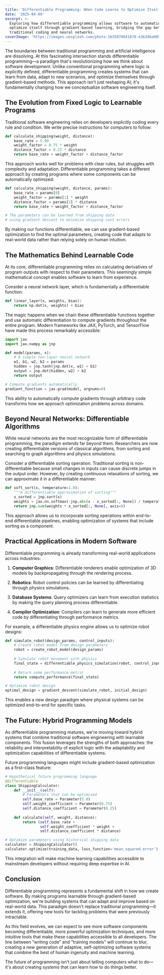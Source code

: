 ```yaml
---
title: 'Differentiable Programming: When Code Learns to Optimize Itself'
date: '2025-04-09'
excerpt: >-
  Exploring how differentiable programming allows software to automatically
  optimize itself through gradient-based learning, bridging the gap between
  traditional coding and neural networks.
coverImage: 'https://images.unsplash.com/photo-1635070041078-e363dbe005cb'
---
```

The boundaries between traditional programming and artificial intelligence are dissolving. At this fascinating intersection stands differentiable programming—a paradigm that's revolutionizing how we think about software development. Unlike conventional programming where logic is explicitly defined, differentiable programming creates systems that can learn from data, adapt to new scenarios, and optimize themselves through gradient-based methods. This approach isn't just reshaping AI; it's fundamentally changing how we conceptualize software engineering itself.

## The Evolution from Fixed Logic to Learnable Programs

Traditional software engineering relies on developers explicitly coding every rule and condition. We write precise instructions for computers to follow:

```python
def calculate_shipping(weight, distance):
    base_rate = 5.00
    weight_factor = 0.75 * weight
    distance_factor = 0.25 * distance
    return base_rate + weight_factor + distance_factor
```

This approach works well for problems with clear rules, but struggles with complexity and adaptation. Differentiable programming takes a different approach by creating programs where some components can be automatically optimized:

```python
def calculate_shipping(weight, distance, params):
    base_rate = params[0]
    weight_factor = params[1] * weight
    distance_factor = params[2] * distance
    return base_rate + weight_factor + distance_factor

# The parameters can be learned from shipping data
# using gradient descent to minimize shipping cost errors
```

By making our functions differentiable, we can use gradient-based optimization to find the optimal parameters, creating code that adapts to real-world data rather than relying solely on human intuition.

## The Mathematics Behind Learnable Code

At its core, differentiable programming relies on calculating derivatives of program outputs with respect to their parameters. This seemingly simple mathematical concept enables software to learn from experience.

Consider a neural network layer, which is fundamentally a differentiable function:

```python
def linear_layer(x, weights, bias):
    return np.dot(x, weights) + bias
```

The magic happens when we chain these differentiable functions together and use automatic differentiation to compute gradients throughout the entire program. Modern frameworks like JAX, PyTorch, and TensorFlow have made this process remarkably accessible:

```python
import jax
import jax.numpy as jnp

def model(params, x):
    # A simple two-layer neural network
    w1, b1, w2, b2 = params
    hidden = jnp.tanh(jnp.dot(x, w1) + b1)
    output = jnp.dot(hidden, w2) + b2
    return output

# Compute gradients automatically
gradient_function = jax.grad(model, argnums=0)
```

This ability to automatically compute gradients through arbitrary code transforms how we approach optimization problems across domains.

## Beyond Neural Networks: Differentiable Algorithms

While neural networks are the most recognizable form of differentiable programming, the paradigm extends far beyond them. Researchers are now creating differentiable versions of classical algorithms, from sorting and searching to graph algorithms and physics simulations.

Consider a differentiable sorting operation. Traditional sorting is non-differentiable because small changes in inputs can cause discrete jumps in the output order. However, by creating continuous relaxations of sorting, we can approximate it in a differentiable manner:

```python
def soft_sort(x, temperature=1.0):
    """A differentiable approximation of sorting"""
    x_sorted = jnp.sort(x)
    weights = jax.nn.softmax(-jnp.abs(x - x_sorted[:, None]) / temperature)
    return jnp.sum(weights * x_sorted[:, None], axis=0)
```

This approach allows us to incorporate sorting operations within end-to-end differentiable pipelines, enabling optimization of systems that include sorting as a component.

## Practical Applications in Modern Software

Differentiable programming is already transforming real-world applications across industries:

1. **Computer Graphics**: Differentiable renderers enable optimization of 3D models by backpropagating through the rendering process.

2. **Robotics**: Robot control policies can be learned by differentiating through physics simulations.

3. **Database Systems**: Query optimizers can learn from execution statistics by making the query planning process differentiable.

4. **Compiler Optimization**: Compilers can learn to generate more efficient code by differentiating through performance metrics.

For example, a differentiable physics engine allows us to optimize robot designs:

```python
def simulate_robot(design_params, control_inputs):
    # Create robot model from design parameters
    robot = create_robot_model(design_params)
    
    # Simulate robot movement with physics
    final_state = differentiable_physics_simulation(robot, control_inputs)
    
    # Return some performance metric
    return compute_performance(final_state)

# Optimize robot design
optimal_design = gradient_descent(simulate_robot, initial_design)
```

This enables a new design paradigm where physical systems can be optimized end-to-end for specific tasks.

## The Future: Hybrid Programming Models

As differentiable programming matures, we're moving toward hybrid systems that combine traditional software engineering with learnable components. This fusion leverages the strengths of both approaches: the reliability and interpretability of explicit logic with the adaptability and optimization capabilities of differentiable systems.

Future programming languages might include gradient-based optimization as a first-class feature:

```python
# Hypothetical future programming language
@differentiable
class ShippingCalculator:
    def __init__(self):
        # Parameters that can be optimized
        self.base_rate = Parameter(5.0)
        self.weight_coefficient = Parameter(0.75)
        self.distance_coefficient = Parameter(0.25)
    
    def calculate(self, weight, distance):
        return (self.base_rate + 
                self.weight_coefficient * weight +
                self.distance_coefficient * distance)

# Optimize parameters using historical shipping data
calculator = ShippingCalculator()
calculator.optimize(training_data, loss_function='mean_squared_error')
```

This integration will make machine learning capabilities accessible to mainstream developers without requiring deep expertise in AI.

## Conclusion

Differentiable programming represents a fundamental shift in how we create software. By making programs learnable through gradient-based optimization, we're building systems that can adapt and improve based on real-world data. This paradigm doesn't replace traditional programming—it extends it, offering new tools for tackling problems that were previously intractable.

As this field evolves, we can expect to see more software components becoming differentiable, more powerful optimization techniques, and more intuitive tools that make these capabilities accessible to all developers. The line between "writing code" and "training models" will continue to blur, creating a new generation of adaptive, self-optimizing software systems that combine the best of human ingenuity and machine learning.

The future of programming isn't just about telling computers what to do—it's about creating systems that can learn how to do things better.
